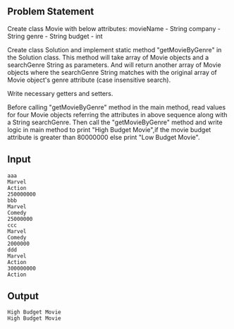 ## Problem Statement

Create class Movie with below attributes:
movieName - String
company - String
genre - String
budget - int

Create class Solution and implement static method "getMovieByGenre" in the Solution class.
This method will take array of Movie objects and a searchGenre String as parameters.
And will return another array of Movie objects where the searchGenre String matches with the original array of Movie object's genre attribute (case insensitive search).

Write necessary getters and setters.

Before calling "getMovieByGenre" method in the main method, read values for four Movie objects referring the attributes in above sequence along with a String searchGenre.
Then call the "getMovieByGenre" method and write logic in main method to print "High Budget Movie",if the movie budget attribute is greater than 80000000 else print "Low Budget Movie".

## Input

    aaa
    Marvel
    Action
    250000000
    bbb
    Marvel
    Comedy
    25000000
    ccc
    Marvel
    Comedy
    2000000
    ddd
    Marvel
    Action
    300000000
    Action

## Output

    High Budget Movie
    High Budget Movie
